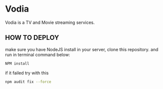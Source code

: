 # Vodia

Vodia is a TV and Movie streaming services.

## HOW TO DEPLOY
make sure you have NodeJS install in your server, clone this repository. and run in terminal command below:

```bash
NPM install
```
if it failed try with this

```bash
npm audit fix --force
```